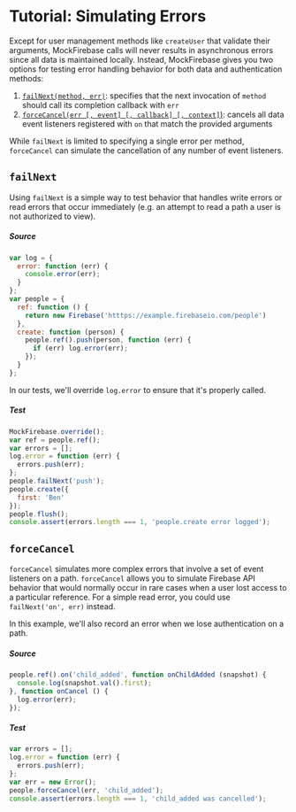 # Tutorial: Simulating Errors

Except for user management methods like `createUser` that validate their arguments, MockFirebase calls will never results in asynchronous errors since all data is maintained locally. Instead, MockFirebase gives you two options for testing error handling behavior for both data and authentication methods:

1. [`failNext(method, err)`](../API.md#failnextmethod-err---undefined): specifies that the next invocation of `method` should call its completion callback with `err`
2. [`forceCancel(err [, event] [, callback] [, context]`)](../API.md#forcecancelerr--event--callback--context---undefined): cancels all data event listeners registered with `on` that match the provided arguments

While `failNext` is limited to specifying a single error per method, `forceCancel` can simulate the cancellation of any number of event listeners.

## `failNext`

Using `failNext` is a simple way to test behavior that handles write errors or read errors that occur immediately (e.g. an attempt to read a path a user is not authorized to view). 


##### Source

```js
var log = {
  error: function (err) {
    console.error(err);
  }
};
var people = {
  ref: function () {
    return new Firebase('htttps://example.firebaseio.com/people')
  },
  create: function (person) {
    people.ref().push(person, function (err) {
      if (err) log.error(err);
    });
  }
};
```

In our tests, we'll override `log.error` to ensure that it's properly called.

##### Test

```js
MockFirebase.override();
var ref = people.ref();
var errors = [];
log.error = function (err) {
  errors.push(err);
};
people.failNext('push');
people.create({
  first: 'Ben'
});
people.flush();
console.assert(errors.length === 1, 'people.create error logged');
```

## `forceCancel`

`forceCancel` simulates more complex errors that involve a set of event listeners on a path. `forceCancel` allows you to simulate Firebase API behavior that would normally occur in rare cases when a user lost access to a particular reference. For a simple read error, you could use `failNext('on', err)` instead.

In this example, we'll also record an error when we lose authentication on a path.

##### Source
```js
people.ref().on('child_added', function onChildAdded (snapshot) {
  console.log(snapshot.val().first);
}, function onCancel () {
  log.error(err);
});
```

##### Test

```js
var errors = [];
log.error = function (err) {
  errors.push(err);
};
var err = new Error();
people.forceCancel(err, 'child_added');
console.assert(errors.length === 1, 'child_added was cancelled');
```
